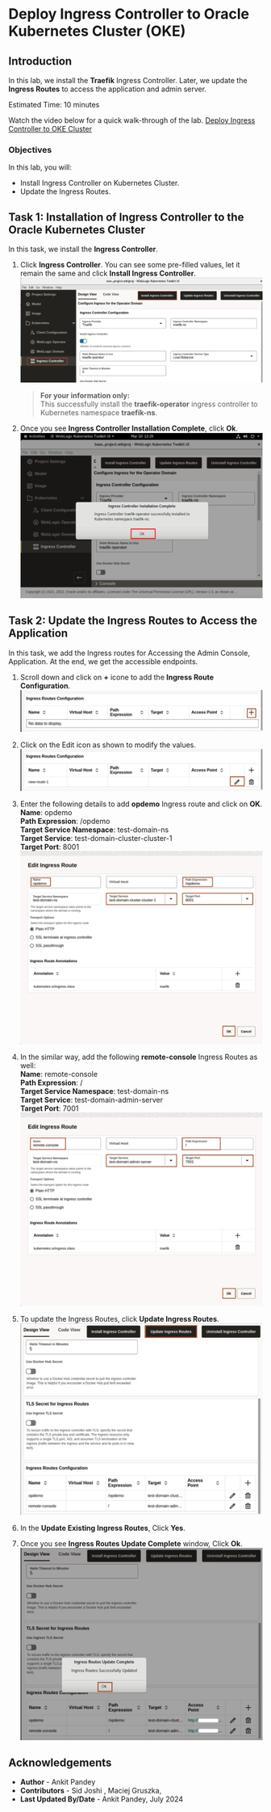 # Deploy Ingress Controller to Oracle Kubernetes Cluster (OKE)

## Introduction

In this lab, we install the **Traefik** Ingress Controller. Later, we update the **Ingress Routes** to access the application and admin server.

Estimated Time: 10 minutes

Watch the video below for a quick walk-through of the lab.
[Deploy Ingress Controller to OKE Cluster](videohub:1_4kih00fi)

### Objectives

In this lab, you will:

* Install Ingress Controller on Kubernetes Cluster.
* Update the Ingress Routes.


## Task 1: Installation of Ingress Controller to the Oracle Kubernetes Cluster

In this task, we install the **Ingress Controller**.

1. Click **Ingress Controller**. You can see some pre-filled values, let it remain the same and click **Install Ingress Controller**.
 ![Install Ingress Controller](images/install-ingress-controller.png)
    > **For your information only:**<br>
    > This successfully install the **traefik-operator** ingress controller to Kubernetes namespace **traefik-ns**. 

2. Once you see **Ingress Controller Installation Complete**, click **Ok**.
 ![Ingress Controller Installed](images/ingress-controller-installed.png)


## Task 2: Update the Ingress Routes to Access the Application

In this task, we add the Ingress routes for Accessing the Admin Console, Application. At the end, we get the accessible endpoints.

1. Scroll down and click on **+** icone to add the **Ingress Route Configuration**. 
 ![Add Ingress Routes](images/add-ingress-routes.png)

2. Click on the Edit icon as shown to modify the values.
 ![Edit Ingress](images/edit-ingress.png)

3. Enter the following details to add **opdemo** Ingress route and click on **OK**.     <br>
        **Name**: opdemo<br>
        **Path Expression**: /opdemo<br>
        **Target Service Namespace**: test-domain-ns<br>
        **Target Service**: test-domain-cluster-cluster-1 <br>
        **Target Port**: 8001<br>
        ![opdemo ingress](images/opdemo-ingress.png)

4. In the similar way, add the following **remote-console** Ingress Routes as well:<br>
        **Name**: remote-console<br>
        **Path Expression**: / <br>
        **Target Service Namespace**: test-domain-ns<br>
        **Target Service**: test-domain-admin-server<br>
        **Target Port**: 7001<br>
        ![Remote Console Ingress](images/remote-console-ingress.png)

5. To update the Ingress Routes, click **Update Ingress Routes**.
        ![Update Ingress Routes](images/update-ingress-routes.png)

6. In the **Update Existing Ingress Routes**, Click **Yes**.

7. Once you see **Ingress Routes Update Complete** window, Click **Ok**.
        ![Update Ingress Complete](images/update-ingress-complete.png)


## Acknowledgements

* **Author** -  Ankit Pandey
* **Contributors** - Sid Joshi , Maciej Gruszka, 
* **Last Updated By/Date** - Ankit Pandey, July 2024